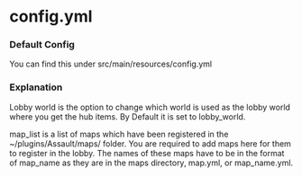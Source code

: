 # config.yml

### Default Config

You can find this under src/main/resources/config.yml

### Explanation

Lobby world is the option to change which world is used as the lobby world where you get the hub items. By Default it is set to lobby_world.

map_list is a list of maps which have been registered in the ~/plugins/Assault/maps/ folder. You are required to add maps here for them to register in the lobby. The names of these maps have to be in the format of map_name as they are in the maps directory, map.yml, or map_name.yml.
